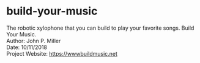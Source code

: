 # build-your-music
The robotic xylophone that you can build to play your favorite songs.
Build Your Music.  <br>
Author: John P. Miller <br>
Date: 10/11/2018 <br>
Project Website: https://wwwbuildmusic.net 

